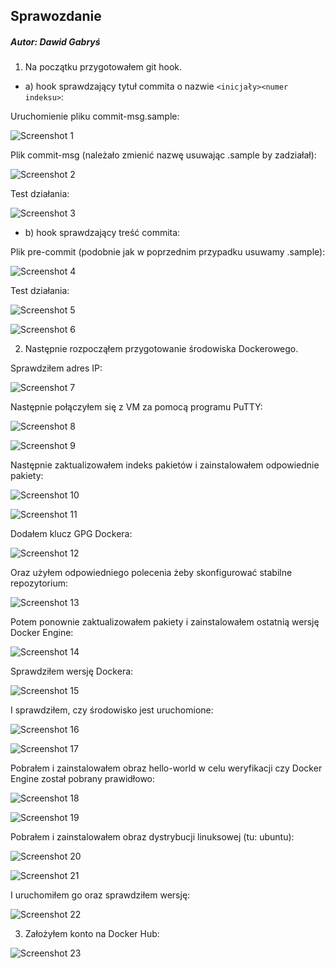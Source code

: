 ## Sprawozdanie
##### Autor: Dawid Gabryś

1. Na początku przygotowałem git hook.

- a) hook sprawdzający tytuł commita o nazwie ```<inicjały><numer indeksu>```:

Uruchomienie pliku commit-msg.sample:

![Screenshot 1](Screenshot_1.png)

Plik commit-msg (należało zmienić nazwę usuwając .sample by zadziałał):

![Screenshot 2](Screenshot_2.png)

Test działania:

![Screenshot 3](Screenshot_3.png)

- b) hook sprawdzający treść commita:

Plik pre-commit (podobnie jak w poprzednim przypadku usuwamy .sample):

![Screenshot 4](Screenshot_5.png)

Test działania:

![Screenshot 5](Screenshot_4.png)

![Screenshot 6](Screenshot_6.png)

2. Następnie rozpocząłem przygotowanie środowiska Dockerowego.

Sprawdziłem adres IP:

![Screenshot 7](Screenshot_7.png)

Następnie połączyłem się z VM za pomocą programu PuTTY:

![Screenshot 8](Screenshot_8.png)

![Screenshot 9](Screenshot_9.png)

Następnie zaktualizowałem indeks pakietów i zainstalowałem odpowiednie pakiety:

![Screenshot 10](Screenshot_10.png)

![Screenshot 11](Screenshot_11.png)

Dodałem klucz GPG Dockera:

![Screenshot 12](Screenshot_12.png)

Oraz użyłem odpowiedniego polecenia żeby skonfigurować stabilne repozytorium:

![Screenshot 13](Screenshot_13.png)

Potem ponownie zaktualizowałem pakiety i zainstalowałem ostatnią wersję Docker Engine:

![Screenshot 14](Screenshot_14.png)

Sprawdziłem wersję Dockera:

![Screenshot 15](Screenshot_16.png)

I sprawdziłem, czy środowisko jest uruchomione:

![Screenshot 16](Screenshot_17.png)

![Screenshot 17](Screenshot_18.png)

Pobrałem i zainstalowałem obraz hello-world w celu weryfikacji czy Docker Engine został pobrany prawidłowo:

![Screenshot 18](Screenshot_19.png)

![Screenshot 19](Screenshot_20.png)

Pobrałem i zainstalowałem obraz dystrybucji linuksowej (tu: ubuntu):

![Screenshot 20](Screenshot_21.png)

![Screenshot 21](Screenshot_22.png)

I uruchomiłem go oraz sprawdziłem wersję:

![Screenshot 22](Screenshot_23.png)

3. Założyłem konto na Docker Hub:

![Screenshot 23](Screenshot_25.png)